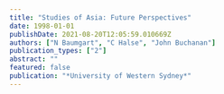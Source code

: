```yaml
---
title: "Studies of Asia: Future Perspectives"
date: 1998-01-01
publishDate: 2021-08-20T12:05:59.010669Z
authors: ["N Baumgart", "C Halse", "John Buchanan"]
publication_types: ["2"]
abstract: ""
featured: false
publication: "*University of Western Sydney*"
---
```


